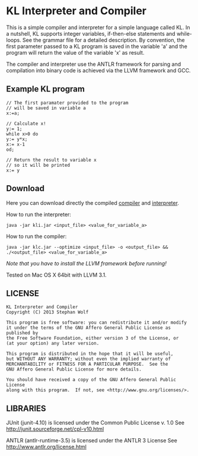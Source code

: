 KL Interpreter and Compiler
=======================================

This is a simple compiler and interpreter for a simple language called KL.
In a nutshell, KL supports integer variables, if-then-else statements and while-loops. See the grammar file for a detailed description.
By convention, the first parameter passed to a KL program is saved in the variable 'a' and the program will return the value of the variable 'x' as result.

The compiler and interpreter use the ANTLR framework for parsing and compilation into binary code is achieved via the LLVM framework and GCC.

Example KL program
--------

	// The first paramater provided to the program
	// will be saved in variable a
	x:=a;
	
	// Calculate x!
	y:= 1;
	while x>0 do
	y:= y*x; 
	x:= x-1
	od;
	
	// Return the result to variable x
	// so it will be printed
	x:= y


Download
--------

Here you can download directly the compiled [compiler](https://github.com/wolfst/kl/blob/master/klc.jar?raw=true) and [interpreter](https://github.com/wolfst/kl/blob/master/kli.jar?raw=true).

How to run the interpreter:

	java -jar kli.jar <input_file> <value_for_variable_a>
	
How to run the compiler:

	java -jar klc.jar --optimize <input_file> -o <output_file> && ./<output_file> <value_for_variable_a>

_Note that you have to install the LLVM framework before running!_

Tested on Mac OS X 64bit with LLVM 3.1.


LICENSE
-------

	KL Interpreter and Compiler
	Copyright (C) 2013 Stephan Wolf

	This program is free software: you can redistribute it and/or modify
	it under the terms of the GNU Affero General Public License as published by
	the Free Software Foundation, either version 3 of the License, or
	(at your option) any later version.

	This program is distributed in the hope that it will be useful,
	but WITHOUT ANY WARRANTY; without even the implied warranty of
	MERCHANTABILITY or FITNESS FOR A PARTICULAR PURPOSE.  See the
	GNU Affero General Public License for more details.

	You should have received a copy of the GNU Affero General Public License
	along with this program.  If not, see <http://www.gnu.org/licenses/>.
	
	
LIBRARIES
---------

JUnit (junit-4.10) is licensed under the Common Public License v. 1.0
See http://junit.sourceforge.net/cpl-v10.html

ANTLR (antlr-runtime-3.5) is licensed under the ANTLR 3 License
See http://www.antlr.org/license.html
